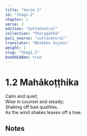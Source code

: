 ```yaml
---
title: "Verse 2"
id: "thag1.2"
chapter: 1
verse: 2
edition: "SuttaCentral"
collection: "Theragāthā"
pali_source: "suttacentral"
translator: "Bhikkhu Sujato"
weight: 1
slug: "thag1.2"
bookHidden: true
---
```


# 1.2 Mahākoṭṭhika  
Calm and quiet,  
Wise in counsel and steady;  
Shaking off bad qualities,  
As the wind shakes leaves off a tree.  

## Notes